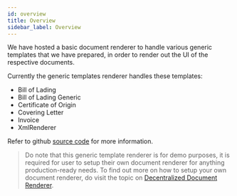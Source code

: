```yaml
---
id: overview
title: Overview
sidebar_label: Overview
---
```


We have hosted a basic document renderer to handle various generic templates that we have prepared, in order to render out the UI of the respective documents.

Currently the generic templates renderer handles these templates:

- Bill of Lading
- Bill of Lading Generic
- Certificate of Origin
- Covering Letter
- Invoice
- XmlRenderer

Refer to github [source code](https://github.com/TradeTrust/generic-templates/tree/master/src/templates) for more information.

> Do note that this generic template renderer is for demo purposes, it is required for user to setup their own document renderer for anything production-ready needs. To find out more on how to setup your own document renderer, do visit the topic on [Decentralized Document Renderer](https://www.openattestation.com/docs/advanced/custom-renderer).
